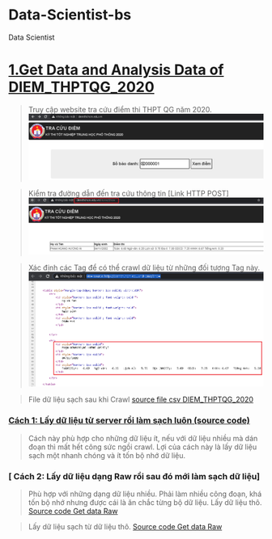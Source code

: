# Data-Scientist-bs
 Data Scientist
# [1.Get Data and Analysis Data of DIEM_THPTQG_2020 ](https://github.com/TrG-1999/machine-learning-bs/tree/master/Data_Scientist/DIEM_THI_THPTQG_2020)
>Truy cập website tra cứu điểm thi THPT QG năm 2020.
![Image of game char](https://github.com/TrG-1999/machine-learning-bs/blob/master/Data_Scientist/DIEM_THI_THPTQG_2020/1.PNG)

>Kiểm tra đường dẫn đến tra cứu thông tin [Link HTTP POST]
![Image of game char](https://github.com/TrG-1999/machine-learning-bs/blob/master/Data_Scientist/DIEM_THI_THPTQG_2020/2.PNG)

>Xác định các Tag để có thể crawl dữ liệu từ những đối tượng Tag này.
![Image of game char](https://github.com/TrG-1999/machine-learning-bs/blob/master/Data_Scientist/DIEM_THI_THPTQG_2020/3.PNG)

>File dữ liệu sạch sau khi Crawl [source file csv DIEM_THPTQG_2020](https://github.com/TrG-1999/machine-learning-bs/blob/master/Data_Scientist/DIEM_THI_THPTQG_2020/kqthi_thptqg_2020.csv)
### [ Cách 1: Lấy dữ liệu từ server rồi làm sạch luôn (source code)](https://github.com/TrG-1999/machine-learning-bs/blob/master/Data_Scientist/DIEM_THI_THPTQG_2020/crawl_Data_cleaning_2020.py)
>Cách này phù hợp cho những dữ liệu ít, nếu với dữ liệu nhiều mà dán đoạn thì mất hết công sức ngồi crawl. Lợi của cách này là lấy dữ liệu sạch một nhanh chóng và ít tốn bộ nhớ dữ liệu.

### [ Cách 2: Lấy dữ liệu dạng Raw rồi sau đó mới làm sạch dữ liệu]
>Phù hợp với những dạng dữ liệu nhiều. Phải làm nhiều công đoạn, khá tốn bộ nhớ nhưng được cái là ăn chắc từng bộ dữ liệu.
>Lấy dữ liệu thô.
[ Source code Get data Raw](https://github.com/TrG-1999/machine-learning-bs/blob/master/Data_Scientist/DIEM_THI_THPTQG_2020/get_raw_data_thptqg_2020.py)

>Lấy dữ liệu sạch từ dữ liệu thô.
[ Source code Get data Raw](https://github.com/TrG-1999/machine-learning-bs/blob/master/Data_Scientist/DIEM_THI_THPTQG_2020/get_clean_data_thptqg_2020.py)
